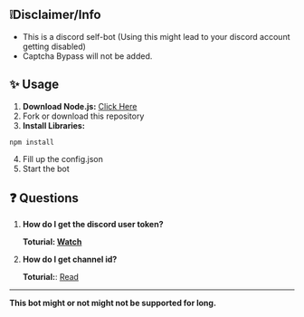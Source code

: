 ## ❕Disclaimer/Info
- This is a discord self-bot (Using this might lead to your discord account getting disabled)
- Captcha Bypass will not be added.

## ✨ Usage
1. **Download Node.js:** [Click Here](https://nodejs.org/en/download/prebuilt-installer)
2. Fork or download this repository
3. **Install Libraries:**
```
npm install
```
4. Fill up the config.json
5. Start the bot

## ❓ Questions
1. **How do I get the discord user token?**

    **Toturial: [Watch](https://youtu.be/LnBnm_tZlyU?si=83wIGzzmtG0T8H9t&t=25)**
2. **How do I get channel id?**

    **Toturial:**: [Read](https://turbofuture.com/internet/Discord-Channel-ID)
---
**This bot might or not might not be supported for long.**
